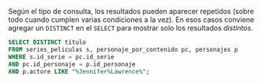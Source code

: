 Según el tipo de consulta, los resultados pueden aparecer repetidos (sobre todo cuando cumplen varias condiciones a la vez). En esos casos conviene agregar un `DISTINCT` en el `SELECT` para mostrar solo los resultados _distintos_.

``` sql
SELECT DISTINCT título 
FROM series_peliculas s, personaje_por_contenido pc, personajes p
WHERE s.id_serie = pc.id_serie 
AND pc.id_personaje = p.id_personaje
AND p.actore LIKE "%Jennifer%Lawrence%";
```
